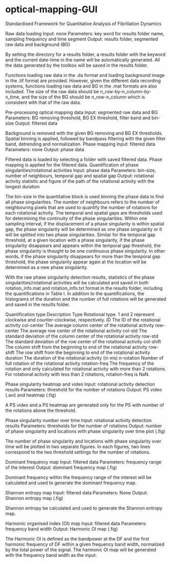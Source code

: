 # optical-mapping-GUI
Standardised Framework for Quantitative Analysis of Fibrillation Dynamics

Raw data loading
Input: none
Parameters: key word for results folder name, sampling frequency and time segment
Output: results folder, segmented raw data and background (BG) 

By setting the directory for a results folder, a results folder with the keyword and the current date-time in the name will be automatically generated. All the data generated by the toolbox will be saved in the results folder.
 
Functions loading raw data in the .da format and loading background image in the .tif format are provided. However, given the different data recording systems, functions loading raw data and BG in the .mat formats are also included. The size of the raw data should be n_row-by-n_column-by-n_time, and the size of the BG should be n_row-n_column which  is consistent with that of the raw data.

Pre-processing optical mapping data
Input: segmented raw data and BG
Parameters: BG removing threshold, BG EX threshold, filter band and bin-size 
Output: filtered data

Background is removed with the given BG removing and BG EX thresholds. Spatial binning is applied, followed by bandpass filtering with the given filter band, detrending and normalization.
Phase mapping 
Input: filtered data
Parameters: none
Output: phase data

Filtered data is loaded by selecting a folder with saved filtered data. Phase mapping is applied for the filtered data.
Quantification of phase singularities/rotational activities
Input: phase data
Parameters: bin-size, number of neighbours, temporal gap and spatial gap
Output: rotational activity statistic and figure of the path of the rotational activity with the longest duration

The bin-size in the quantitative block is used binning the phase data to find all phase singularities. The number of neighbours refers to the number of neighbouring pixels that are used to quantify the number of rotations for each rotational activity. The temporal and spatial gaps are thresholds used for determining the continuity of the phase singularities. Within one sampling interval, if the displacement of a phase singularity is within spatial gap, the phase singularity will be determined as one phase singularity or it will be splitted into two  phase singularities. Similar for the temporal gap threshold, at a given location with a phase singularity, if the phase singularity disappears and appears within the temporal gap threshold, the phase singularity is thought to be one continuous phase singularity. In other words, if the phase singularity disappears for more than the temporal gap threshold, the phase singularity appear again at the location will be determined as a new phase singularity. 

With the raw phase singularity detection results, statistics of the phase singularities/rotational activities will be calculated and saved in both rotation_info.mat and rotation_info.txt format in the results folder, including the quantifications in Table I. In addition to the quantifications, the histograms of the duration and the number of full rotations will be generated and saved in the results folder.

 Quantification type
 Description
 Type
Rotational type. 1 and 2 represent clockwise and counter-clockwise, respectively.
 ID
The ID of the rotational activity
 col-center
The average column center of the rotational activity
 row-center
The average row center of the rotational activity
 col-std
The standard deviation of the column center of the rotational activity
 row-std
The standard deviation of the row center of the rotational activity
 col-shift
The column shift from the beginning to end of the rotational activity
 row-shift
The row shift from the beginning to end of the rotational activity
 duration 
The duration of the rotational activity (in ms)
 n-rotation
Number of full rotation of the rotational activity
 rotation-freq 
The frequency of the rotation and only calculated for rotational activity with more than 2 rotations. For rotational activity with less than 2 rotations, rotation-freq is NaN. 

Phase singularity heatmap and video
Input: rotational activity detection results
Parameters: threshold for the number of rotations
Output: PS video (.avi) and heatmap (.fig)

A PS video and a PS heatmap are generated only for the PS with number of the rotations above the threshold.

Phase singularity number over time
Input: rotational activity detection results
Parameters: thresholds for the number of rotations
Output: number of phase singularity and locations with phase singularity over time plot (.fig)

The number of phase singularity and locations with phase singularity over time will be plotted in two separate figures. In each figures, two lines correspond to the two threshold settings for the number of rotations.

Dominant frequency map
Input: filtered data
Parameters: frequency range of the interest
Output: dominant frequency map  (.fig)

Dominant frequency within the frequency range of the interest will be calculated and used to generate the dominant frequency map.

Shannon entropy map
Input: filtered data
Parameters: None
Output: Shannon entropy map  (.fig)

Shannon entropy be calculated and used to generate the Shannon entropy map.

Harmonic organised index (OI) map
Input: filtered data
Parameters: frequency band width
Output: Harmonic OI map  (.fig)

The Harmonic OI is defined as the bandpower at the DF and the first harmonic frequency of DF within a given frequency band width, normalized by the total power of the signal. The harmonic OI map will be generated with the frequency band width as the input.

